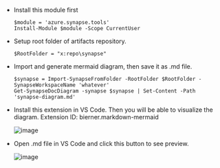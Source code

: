 - Install this module first

  ```
  $module = 'azure.synapse.tools'
  Install-Module $module -Scope CurrentUser
  ```

- Setup root folder of artifacts repository.

  ```
  $RootFolder = "x:repo\synapse"
  ```
- Import and generate mermaid diagram, then save it as .md file.

  ```
  $synapse = Import-SynapseFromFolder -RootFolder $RootFolder -SynapseWorkspaceName 'whatever'
  Get-SynapseDocDiagram -synapse $synapse | Set-Content -Path 'synapse-diagram.md'
  ```

- Install this extension in VS Code. Then you will be able to visualize the diagram. Extension ID: bierner.markdown-mermaid

  ![image](https://github.com/utsavudhungana/SynapsegGitIntegrate/assets/139304818/42468378-9105-4f31-99b9-0572a09b9575)

- Open .md file in VS Code and click this button to see preview.

   ![image](https://github.com/utsavudhungana/SynapsegGitIntegrate/assets/139304818/f793ea57-9d2f-4c00-81f9-872acad7c331)



